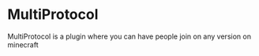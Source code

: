 # MultiProtocol
MultiProtocol is a plugin where you can have people join on any version on minecraft
